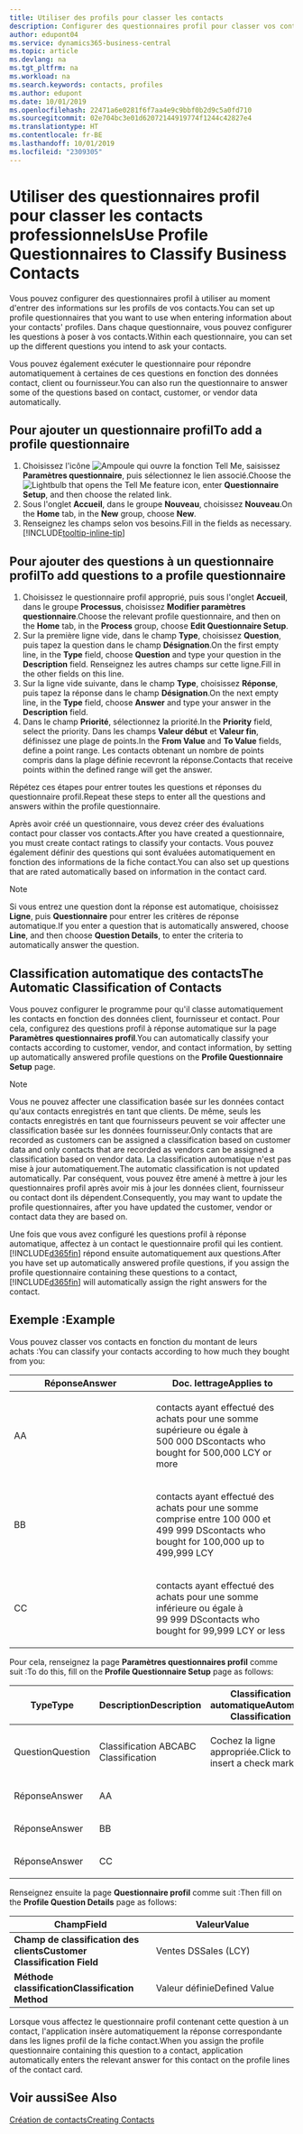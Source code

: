 ```yaml
---
title: Utiliser des profils pour classer les contacts
description: Configurer des questionnaires profil pour classer vos contacts professionnels
author: edupont04
ms.service: dynamics365-business-central
ms.topic: article
ms.devlang: na
ms.tgt_pltfrm: na
ms.workload: na
ms.search.keywords: contacts, profiles
ms.author: edupont
ms.date: 10/01/2019
ms.openlocfilehash: 22471a6e0281f6f7aa4e9c9bbf0b2d9c5a0fd710
ms.sourcegitcommit: 02e704bc3e01d62072144919774f1244c42827e4
ms.translationtype: HT
ms.contentlocale: fr-BE
ms.lasthandoff: 10/01/2019
ms.locfileid: "2309305"
---
```

# <a name="use-profile-questionnaires-to-classify-business-contacts"></a><span data-ttu-id="fd323-103">Utiliser des questionnaires profil pour classer les contacts professionnels</span><span class="sxs-lookup"><span data-stu-id="fd323-103">Use Profile Questionnaires to Classify Business Contacts</span></span>
<span data-ttu-id="fd323-104">Vous pouvez configurer des questionnaires profil à utiliser au moment d'entrer des informations sur les profils de vos contacts.</span><span class="sxs-lookup"><span data-stu-id="fd323-104">You can set up profile questionnaires that you want to use when entering information about your contacts' profiles.</span></span> <span data-ttu-id="fd323-105">Dans chaque questionnaire, vous pouvez configurer les questions à poser à vos contacts.</span><span class="sxs-lookup"><span data-stu-id="fd323-105">Within each questionnaire, you can set up the different questions you intend to ask your contacts.</span></span>  

<span data-ttu-id="fd323-106">Vous pouvez également exécuter le questionnaire pour répondre automatiquement à certaines de ces questions en fonction des données contact, client ou fournisseur.</span><span class="sxs-lookup"><span data-stu-id="fd323-106">You can also run the questionnaire to answer some of the questions based on contact, customer, or vendor data automatically.</span></span>  

## <a name="to-add-a-profile-questionnaire"></a><span data-ttu-id="fd323-107">Pour ajouter un questionnaire profil</span><span class="sxs-lookup"><span data-stu-id="fd323-107">To add a profile questionnaire</span></span>
1.  <span data-ttu-id="fd323-108">Choisissez l'icône ![Ampoule qui ouvre la fonction Tell Me](media/ui-search/search_small.png "Dites-moi ce que vous voulez faire"), saisissez **Paramètres questionnaire**, puis sélectionnez le lien associé.</span><span class="sxs-lookup"><span data-stu-id="fd323-108">Choose the ![Lightbulb that opens the Tell Me feature](media/ui-search/search_small.png "Tell me what you want to do") icon, enter **Questionnaire Setup**, and then choose the related link.</span></span>  
2.  <span data-ttu-id="fd323-109">Sous l'onglet **Accueil**, dans le groupe **Nouveau**, choisissez **Nouveau**.</span><span class="sxs-lookup"><span data-stu-id="fd323-109">On the **Home** tab, in the **New** group, choose **New**.</span></span>  
3.  <span data-ttu-id="fd323-110">Renseignez les champs selon vos besoins.</span><span class="sxs-lookup"><span data-stu-id="fd323-110">Fill in the fields as necessary.</span></span> [!INCLUDE[tooltip-inline-tip](includes/tooltip-inline-tip_md.md)]  

## <a name="to-add-questions-to-a-profile-questionnaire"></a><span data-ttu-id="fd323-111">Pour ajouter des questions à un questionnaire profil</span><span class="sxs-lookup"><span data-stu-id="fd323-111">To add questions to a profile questionnaire</span></span>
1.  <span data-ttu-id="fd323-112">Choisissez le questionnaire profil approprié, puis sous l'onglet **Accueil**, dans le groupe **Processus**, choisissez **Modifier paramètres questionnaire**.</span><span class="sxs-lookup"><span data-stu-id="fd323-112">Choose the relevant profile questionnaire, and then on the **Home** tab, in the **Process** group, choose **Edit Questionnaire Setup**.</span></span>  
2.  <span data-ttu-id="fd323-113">Sur la première ligne vide, dans le champ **Type**, choisissez **Question**, puis tapez la question dans le champ **Désignation**.</span><span class="sxs-lookup"><span data-stu-id="fd323-113">On the first empty line, in the **Type** field, choose **Question** and type your question in the **Description** field.</span></span> <span data-ttu-id="fd323-114">Renseignez les autres champs sur cette ligne.</span><span class="sxs-lookup"><span data-stu-id="fd323-114">Fill in the other fields on this line.</span></span>  
3.  <span data-ttu-id="fd323-115">Sur la ligne vide suivante, dans le champ **Type**, choisissez **Réponse**, puis tapez la réponse dans le champ **Désignation**.</span><span class="sxs-lookup"><span data-stu-id="fd323-115">On the next empty line, in the **Type** field, choose **Answer** and type your answer in the **Description** field.</span></span>  
4.  <span data-ttu-id="fd323-116">Dans le champ **Priorité**, sélectionnez la priorité.</span><span class="sxs-lookup"><span data-stu-id="fd323-116">In the **Priority** field, select the priority.</span></span> <span data-ttu-id="fd323-117">Dans les champs **Valeur début** et **Valeur fin**, définissez une plage de points.</span><span class="sxs-lookup"><span data-stu-id="fd323-117">In the **From Value** and **To Value** fields, define a point range.</span></span> <span data-ttu-id="fd323-118">Les contacts obtenant un nombre de points compris dans la plage définie recevront la réponse.</span><span class="sxs-lookup"><span data-stu-id="fd323-118">Contacts that receive points within the defined range will get the answer.</span></span>  

<span data-ttu-id="fd323-119">Répétez ces étapes pour entrer toutes les questions et réponses du questionnaire profil.</span><span class="sxs-lookup"><span data-stu-id="fd323-119">Repeat these steps to enter all the questions and answers within the profile questionnaire.</span></span>

<span data-ttu-id="fd323-120">Après avoir créé un questionnaire, vous devez créer des évaluations contact pour classer vos contacts.</span><span class="sxs-lookup"><span data-stu-id="fd323-120">After you have created a questionnaire, you must create contact ratings to classify your contacts.</span></span> <span data-ttu-id="fd323-121">Vous pouvez également définir des questions qui sont évaluées automatiquement en fonction des informations de la fiche contact.</span><span class="sxs-lookup"><span data-stu-id="fd323-121">You can also set up questions that are rated automatically based on information in the contact card.</span></span>  

> [!NOTE]
> <span data-ttu-id="fd323-122">Si vous entrez une question dont la réponse est automatique, choisissez <STRONG>Ligne</STRONG>, puis <STRONG>Questionnaire</STRONG> pour entrer les critères de réponse automatique.</span><span class="sxs-lookup"><span data-stu-id="fd323-122">If you enter a question that is automatically answered, choose <STRONG>Line</STRONG>, and then choose <STRONG>Question Details</STRONG>, to enter the criteria to automatically answer the question.</span></span>

## <a name="the-automatic-classification-of-contacts"></a><span data-ttu-id="fd323-123">Classification automatique des contacts</span><span class="sxs-lookup"><span data-stu-id="fd323-123">The Automatic Classification of Contacts</span></span>
<span data-ttu-id="fd323-124">Vous pouvez configurer le programme pour qu'il classe automatiquement les contacts en fonction des données client, fournisseur et contact. Pour cela, configurez des questions profil à réponse automatique sur la page **Paramètres questionnaires profil**.</span><span class="sxs-lookup"><span data-stu-id="fd323-124">You can automatically classify your contacts according to customer, vendor, and contact information, by setting up automatically answered profile questions on the **Profile Questionnaire Setup** page.</span></span>  

> [!NOTE]
> <span data-ttu-id="fd323-125">Vous ne pouvez affecter une classification basée sur les données contact qu'aux contacts enregistrés en tant que clients. De même, seuls les contacts enregistrés en tant que fournisseurs peuvent se voir affecter une classification basée sur les données fournisseur.</span><span class="sxs-lookup"><span data-stu-id="fd323-125">Only contacts that are recorded as customers can be assigned a classification based on customer data and only contacts that are recorded as vendors can be assigned a classification based on vendor data.</span></span> <span data-ttu-id="fd323-126">La classification automatique n'est pas mise à jour automatiquement.</span><span class="sxs-lookup"><span data-stu-id="fd323-126">The automatic classification is not updated automatically.</span></span> <span data-ttu-id="fd323-127">Par conséquent, vous pouvez être amené à mettre à jour les questionnaires profil après avoir mis à jour les données client, fournisseur ou contact dont ils dépendent.</span><span class="sxs-lookup"><span data-stu-id="fd323-127">Consequently, you may want to update the profile questionnaires, after you have updated the customer, vendor or contact data they are based on.</span></span>  

<span data-ttu-id="fd323-128">Une fois que vous avez configuré les questions profil à réponse automatique, affectez à un contact le questionnaire profil qui les contient. [!INCLUDE[d365fin](includes/d365fin_md.md)] répond ensuite automatiquement aux questions.</span><span class="sxs-lookup"><span data-stu-id="fd323-128">After you have set up automatically answered profile questions, if you assign the profile questionnaire containing these questions to a contact, [!INCLUDE[d365fin](includes/d365fin_md.md)] will automatically assign the right answers for the contact.</span></span>  

## <a name="example"></a><span data-ttu-id="fd323-129">Exemple :</span><span class="sxs-lookup"><span data-stu-id="fd323-129">Example</span></span>
<span data-ttu-id="fd323-130">Vous pouvez classer vos contacts en fonction du montant de leurs achats :</span><span class="sxs-lookup"><span data-stu-id="fd323-130">You can classify your contacts according to how much they bought from you:</span></span>

<table>
<colgroup>
<col style="width: 50%" />
<col style="width: 50%" />
</colgroup>
<thead>
<tr class="header">
<th><span data-ttu-id="fd323-131"><strong>Réponse</strong></span><span class="sxs-lookup"><span data-stu-id="fd323-131"><strong>Answer</strong></span></span></th>
<th><span data-ttu-id="fd323-132"><strong>Doc. lettrage</strong></span><span class="sxs-lookup"><span data-stu-id="fd323-132"><strong>Applies to</strong></span></span></th>
</tr>
</thead>
<tbody>
<tr class="odd">
<td><p><span data-ttu-id="fd323-133">A</span><span class="sxs-lookup"><span data-stu-id="fd323-133">A</span></span></p></td>
<td><p><span data-ttu-id="fd323-134">contacts ayant effectué des achats pour une somme supérieure ou égale à 500 000 DS</span><span class="sxs-lookup"><span data-stu-id="fd323-134">contacts who bought for 500,000 LCY or more</span></span></p></td>
</tr>
<tr class="even">
<td><p><span data-ttu-id="fd323-135">B</span><span class="sxs-lookup"><span data-stu-id="fd323-135">B</span></span></p></td>
<td><p><span data-ttu-id="fd323-136">contacts ayant effectué des achats pour une somme comprise entre 100 000 et 499 999 DS</span><span class="sxs-lookup"><span data-stu-id="fd323-136">contacts who bought for 100,000 up to 499,999 LCY</span></span></p></td>
</tr>
<tr class="odd">
<td><p><span data-ttu-id="fd323-137">C</span><span class="sxs-lookup"><span data-stu-id="fd323-137">C</span></span></p></td>
<td><p><span data-ttu-id="fd323-138">contacts ayant effectué des achats pour une somme inférieure ou égale à 99 999 DS</span><span class="sxs-lookup"><span data-stu-id="fd323-138">contacts who bought for 99,999 LCY or less</span></span></p></td>
</tr>
</tbody>
</table>

<span data-ttu-id="fd323-139">Pour cela, renseignez la page **Paramètres questionnaires profil** comme suit :</span><span class="sxs-lookup"><span data-stu-id="fd323-139">To do this, fill on the **Profile Questionnaire Setup** page as follows:</span></span>


<table>
<colgroup>
<col style="width: 20%" />
<col style="width: 20%" />
<col style="width: 20%" />
<col style="width: 20%" />
<col style="width: 20%" />
</colgroup>
<thead>
<tr class="header">
<th><span data-ttu-id="fd323-140"><strong>Type</strong></span><span class="sxs-lookup"><span data-stu-id="fd323-140"><strong>Type</strong></span></span></th>
<th><span data-ttu-id="fd323-141"><strong>Description</strong></span><span class="sxs-lookup"><span data-stu-id="fd323-141"><strong>Description</strong></span></span></th>
<th><span data-ttu-id="fd323-142"><strong>Classification automatique</strong></span><span class="sxs-lookup"><span data-stu-id="fd323-142"><strong>Automatic Classification</strong></span></span></th>
<th><span data-ttu-id="fd323-143"><strong>Valeur début</strong></span><span class="sxs-lookup"><span data-stu-id="fd323-143"><strong>From Value</strong></span></span></th>
<th><span data-ttu-id="fd323-144"><strong>Valeur fin</strong></span><span class="sxs-lookup"><span data-stu-id="fd323-144"><strong>To Value</strong></span></span></th>
</tr>
</thead>
<tbody>
<tr class="odd">
<td><p><span data-ttu-id="fd323-145">Question</span><span class="sxs-lookup"><span data-stu-id="fd323-145">Question</span></span></p></td>
<td><p><span data-ttu-id="fd323-146">Classification ABC</span><span class="sxs-lookup"><span data-stu-id="fd323-146">ABC Classification</span></span></p></td>
<td><p><span data-ttu-id="fd323-147">Cochez la ligne appropriée.</span><span class="sxs-lookup"><span data-stu-id="fd323-147">Click to insert a check mark</span></span></p></td>
<td><p> </p></td>
<td><p> </p></td>
</tr>
<tr class="even">
<td><p><span data-ttu-id="fd323-148">Réponse</span><span class="sxs-lookup"><span data-stu-id="fd323-148">Answer</span></span></p></td>
<td><p><span data-ttu-id="fd323-149">A</span><span class="sxs-lookup"><span data-stu-id="fd323-149">A</span></span></p></td>
<td><p> </p></td>
<td><p><span data-ttu-id="fd323-150">500,000</span><span class="sxs-lookup"><span data-stu-id="fd323-150">500,000</span></span></p></td>
<td><p> </p></td>
</tr>
<tr class="odd">
<td><p><span data-ttu-id="fd323-151">Réponse</span><span class="sxs-lookup"><span data-stu-id="fd323-151">Answer</span></span></p></td>
<td><p><span data-ttu-id="fd323-152">B</span><span class="sxs-lookup"><span data-stu-id="fd323-152">B</span></span></p></td>
<td><p> </p></td>
<td><p><span data-ttu-id="fd323-153">100,000</span><span class="sxs-lookup"><span data-stu-id="fd323-153">100,000</span></span></p></td>
<td><p><span data-ttu-id="fd323-154">499,999</span><span class="sxs-lookup"><span data-stu-id="fd323-154">499,999</span></span></p></td>
</tr>
<tr class="even">
<td><p><span data-ttu-id="fd323-155">Réponse</span><span class="sxs-lookup"><span data-stu-id="fd323-155">Answer</span></span></p></td>
<td><p><span data-ttu-id="fd323-156">C</span><span class="sxs-lookup"><span data-stu-id="fd323-156">C</span></span></p></td>
<td><p> </p></td>
<td><p> </p></td>
<td><p><span data-ttu-id="fd323-157">99,999</span><span class="sxs-lookup"><span data-stu-id="fd323-157">99,999</span></span></p></td>
</tr>
</tbody>
</table>

<span data-ttu-id="fd323-158">Renseignez ensuite la page **Questionnaire profil** comme suit :</span><span class="sxs-lookup"><span data-stu-id="fd323-158">Then fill on the **Profile Question Details** page as follows:</span></span>
<table>
<colgroup>
<col style="width: 50%" />
<col style="width: 50%" />
</colgroup>
<thead>
<tr class="header">
<th><span data-ttu-id="fd323-159"><strong>Champ</strong></span><span class="sxs-lookup"><span data-stu-id="fd323-159"><strong>Field</strong></span></span></th>
<th><span data-ttu-id="fd323-160"><strong>Valeur</strong></span><span class="sxs-lookup"><span data-stu-id="fd323-160"><strong>Value</strong></span></span></th>
</tr>
</thead>
<tbody>
<tr>
<td><span data-ttu-id="fd323-161"><strong>Champ de classification des clients</strong></span><span class="sxs-lookup"><span data-stu-id="fd323-161"><strong>Customer Classification Field</strong></span></span></td>
<td><span data-ttu-id="fd323-162"><emphasis>Ventes DS</emphasis></span><span class="sxs-lookup"><span data-stu-id="fd323-162"><emphasis>Sales (LCY)</emphasis></span></span></td>
</tr>
<tr>
<td><span data-ttu-id="fd323-163"><strong>Méthode classification</strong></span><span class="sxs-lookup"><span data-stu-id="fd323-163"><strong>Classification Method</strong></span></span></td>
<td><span data-ttu-id="fd323-164"><emphasis>Valeur définie</emphasis></span><span class="sxs-lookup"><span data-stu-id="fd323-164"><emphasis>Defined Value</emphasis></span></span></td>
</tr>
</tbody>
</table>

<span data-ttu-id="fd323-165">Lorsque vous affectez le questionnaire profil contenant cette question à un contact, l'application insère automatiquement la réponse correspondante dans les lignes profil de la fiche contact.</span><span class="sxs-lookup"><span data-stu-id="fd323-165">When you assign the profile questionnaire containing this question to a contact, application automatically enters the relevant answer for this contact on the profile lines of the contact card.</span></span>

## <a name="see-also"></a><span data-ttu-id="fd323-166">Voir aussi</span><span class="sxs-lookup"><span data-stu-id="fd323-166">See Also</span></span>
[<span data-ttu-id="fd323-167">Création de contacts</span><span class="sxs-lookup"><span data-stu-id="fd323-167">Creating Contacts</span></span>](marketing-create-contact-companies.md)  
